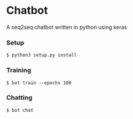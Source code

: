 # Chatbot
A seq2seq chatbot written in python using keras

### Setup
```
$ python3 setup.py install
```

### Training
```
$ bot train --epochs 100
```

### Chatting
```
$ bot chat
```
